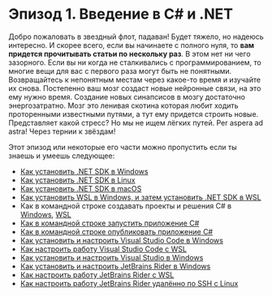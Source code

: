 # Эпизод 1. Введение в C# и .NET
Добро пожаловать в звездный флот, падаван! Будет тяжело, но надеюсь интересно. И скорее всего, если вы начинаете с полного
нуля, то **вам придется прочитывать статьи по нескольку раз**. В этом нет ни чего зазорного. Если вы ни когда не сталкивались
с программированием, то многие вещи для вас с первого раза могут быть не понятными. Возвращайтесь к непонятным местам через
какое-то время и изучайте их снова. Постепенно ваш мозг создаст новые нейронные связи, на это ему нужно время. Создание
новых синапсисов в мозгу достаточно энергозатратно. Мозг это ленивая скотина которая любит ходить проторенными
известными путями, а тут ему придется строить новые. Представляет какой стресс? Но мы не ищем лёгких путей. Per aspera ad astra!
Через тернии к звёздам!

Этот эпизод или некоторые его части можно пропустить если ты знаешь и умеешь следующее:

- [Как установить .NET SDK в Windows](Install-NET-SDK-8-in-Windows.md)
- [Как установить .NET SDK в Linux](How-to-install-NET-SDK-in-Linux.md) 
- [Как установить .NET SDK в macOS](Install-NET-SDK-in-macOS.md)
- [Как установить WSL в Windows, и затем установить .NET SDK в WSL](Install-NET-SDK-8-in-WSL.md)
- Как в командной строке создавать проекты и решения C# в [Windows](how-to-crate-csharp-windows-command-line.md), [WSL](How-to-create-csharp-project-Ubuntu.md)
- [Как в командной строке запустить приложение C#](how-to-crate-csharp-windows-command-line.md)
- [Как в командной строке опубликовать приложение C#](How-to-Publish-CSharp-Program-App.md)
- [Как установить и настроить Visual Studio Code в Windows](Install-Visual-Studio-Code-in-Windows.md)
- [Как настроить работу Visual Studio Code с WSL](Install-Visual-Studio-Code-in-Windows.md#vscode_and_wsl)
- [Как установить и настроить Visual Studio в Windows](Install-Visual-Studio-2022.md)
- [Как установить и настроить JetBrains Rider в Windows](Install-JetBrains-Rider-in-Windows.md)
- [Как настроить работу JetBrains Rider с WSL](Install-JetBrains-Rider-in-Windows.md#Rider_and_WSL)
- [Как настроить работу JetBrains Rider удалённо по SSH с Linux](Install-JetBrains-Rider-in-Windows.md#Rider_and_SSH)